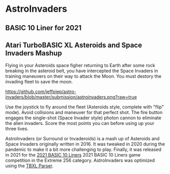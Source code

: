 # AstroInvaders
## BASIC 10 Liner for 2021
## Atari TurboBASIC XL Asteroids and Space Invaders Mashup

Flying in your Asteroids space figher returning to Earth after some rock breaking in the asteroid belt, you have intercepted the Space Invaders in training maneuvers on their way to attack the Moon. You must destory the invading fleet to save the moon. 

https://github.com/jeffpiep/astro-invaders/blob/master/submission/astroinvaders.png?raw=true

Use the joystick to fly around the fleet (Asteroids style, complete with "flip" mode). Avoid collisions and maneuver for that perfect shot. The fire button engages the single-shot (Space Invader style) photon cannon to eliminate the alien invaders. Score the most points you can before using up your three lives.

AstroInvaders (or Surround or Invaderoids) is a mash up of Asteroids and Space Invaders originally written in 2016. It was tweaked in 2020 during the pandemic to make it a bit more challenging to play. Finally, it was released in 2021 for the [2021 BASIC 10 Liners](https://gkanold.wixsite.com/homeputerium/rules2021) 2021 BASIC 10 Liners game competition in the Extreme 256 category. AstroInvaders was optimized using the [TBXL Parser](https://github.com/dmsc/tbxl-parser). 



